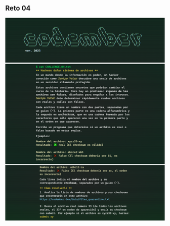 ## Reto 04

<img src="../Assets/name.png" />
<img src="../Assets/Challenges/challenge_04.png" />
<img src="../Assets/Challenges/challenge_04_1.png" />
